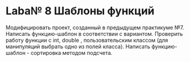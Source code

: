 # Laba№ 8 Шаблоны функций
Модифицировать проект, созданный в предыдущем практикуме №7. Написать функцию-шаблон в соответствии с вариантом. Проверить работу функции с int, double , пользовательским классом (для манипуляций выбрать одно из полей класса). Написать функцию-шаблон - сортировка методом подсчета.
